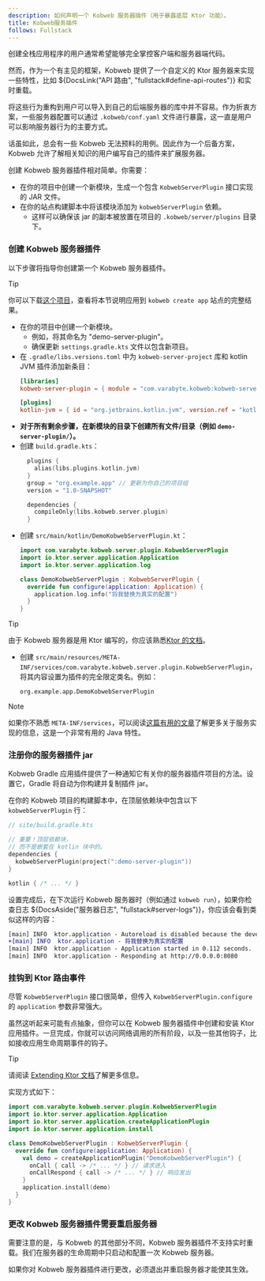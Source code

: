 ```yaml
---
description: 如何声明一个 Kobweb 服务器插件（用于暴露底层 Ktor 功能）。
title: Kobweb服务插件
follows: Fullstack
---
```


创建全栈应用程序的用户通常希望能够完全掌控客户端和服务器端代码。

然而，作为一个有主见的框架，Kobweb 提供了一个自定义的 Ktor 服务器来实现一些特性，比如 ${DocsLink("API 路由", "fullstack#define-api-routes")} 和实时重载。

将这些行为重构到用户可以导入到自己的后端服务器的库中并不容易。作为折衷方案，一些服务器配置可以通过 `.kobweb/conf.yaml` 文件进行暴露，这一直是用户可以影响服务器行为的主要方式。

话虽如此，总会有一些 Kobweb 无法预料的用例。因此作为一个后备方案，Kobweb 允许了解相关知识的用户编写自己的插件来扩展服务器。

创建 Kobweb 服务器插件相对简单。你需要：

* 在你的项目中创建一个新模块，生成一个包含 `KobwebServerPlugin` 接口实现的 JAR 文件。
* 在你的站点构建脚本中将该模块添加为 `kobwebServerPlugin` 依赖。
    * 这样可以确保该 jar 的副本被放置在项目的 `.kobweb/server/plugins` 目录下。

### 创建 Kobweb 服务器插件

以下步骤将指导你创建第一个 Kobweb 服务器插件。

> [!TIP]
> 你可以下载[这个项目](https://github.com/varabyte/data/raw/main/kobweb/projects/serverplugin.zip)，查看将本节说明应用到 `kobweb create app` 站点的完整结果。

* 在你的项目中创建一个新模块。
    * 例如，将其命名为 "demo-server-plugin"。
    * 确保更新 `settings.gradle.kts` 文件以包含新项目。
* 在 `.gradle/libs.versions.toml` 中为 `kobweb-server-project` 库和 kotlin JVM 插件添加新条目：
  ```toml
  [libraries]
  kobweb-server-plugin = { module = "com.varabyte.kobweb:kobweb-server-plugin", version.ref = "kobweb" }

  [plugins]
  kotlin-jvm = { id = "org.jetbrains.kotlin.jvm", version.ref = "kotlin" }
  ```
* **对于所有剩余步骤，在新模块的目录下创建所有文件/目录（例如 `demo-server-plugin/`）。**
* 创建 `build.gradle.kts`：
  ```kotlin
    plugins {
      alias(libs.plugins.kotlin.jvm)
    }
    group = "org.example.app" // 更新为你自己的项目组
    version = "1.0-SNAPSHOT"

    dependencies {
      compileOnly(libs.kobweb.server.plugin)
    }
  ```
* 创建 `src/main/kotlin/DemoKobwebServerPlugin.kt`：
  ```kotlin
  import com.varabyte.kobweb.server.plugin.KobwebServerPlugin
  import io.ktor.server.application.Application
  import io.ktor.server.application.log

  class DemoKobwebServerPlugin : KobwebServerPlugin {
    override fun configure(application: Application) {
      application.log.info("将我替换为真实的配置")
    }
  }
  ```
> [!TIP]
> 由于 Kobweb 服务器是用 Ktor 编写的，你应该熟悉[Ktor 的文档](https://ktor.io/docs/plugins.html)。

* 创建 `src/main/resources/META-INF/services/com.varabyte.kobweb.server.plugin.KobwebServerPlugin`，将其内容设置为插件的完全限定类名。例如：
  ```text
  org.example.app.DemoKobwebServerPlugin
  ```
> [!NOTE]
> 如果你不熟悉 `META-INF/services`，可以阅读[这篇有用的文章](https://www.baeldung.com/java-spi)了解更多关于服务实现的信息，这是一个非常有用的 Java 特性。

### 注册你的服务器插件 jar

Kobweb Gradle 应用插件提供了一种通知它有关你的服务器插件项目的方法。设置它，Gradle 将自动为你构建并复制插件 jar。

在你的 Kobweb 项目的构建脚本中，在顶层依赖块中包含以下 `kobwebServerPlugin` 行：

```kotlin
// site/build.gradle.kts

// 重要！顶层依赖块，
// 而不是嵌套在 kotlin 块中的。
dependencies {
  kobwebServerPlugin(project(":demo-server-plugin"))
}

kotlin { /* ... */ }
```

设置完成后，在下次运行 Kobweb 服务器时（例如通过 `kobweb run`），如果你检查日志 ${DocsAside("服务器日志", "fullstack#server-logs")}，你应该会看到类似这样的内容：

```diff
[main] INFO  ktor.application - Autoreload is disabled because the development mode is off.
+[main] INFO  ktor.application - 将我替换为真实的配置
[main] INFO  ktor.application - Application started in 0.112 seconds.
[main] INFO  ktor.application - Responding at http://0.0.0.0:8080
```

### 挂钩到 Ktor 路由事件

尽管 `KobwebServerPlugin` 接口很简单，但传入 `KobwebServerPlugin.configure` 的 `application` 参数非常强大。

虽然这听起来可能有点抽象，但你可以在 Kobweb 服务器插件中创建和安装 Ktor 应用插件。一旦完成，你就可以访问网络调用的所有阶段，以及一些其他钩子，比如接收应用生命周期事件的钩子。

> [!TIP]
> 请阅读 [Extending Ktor 文档](https://ktor.io/docs/custom-plugins.html)了解更多信息。

实现方式如下：

```kotlin
import com.varabyte.kobweb.server.plugin.KobwebServerPlugin
import io.ktor.server.application.Application
import io.ktor.server.application.createApplicationPlugin
import io.ktor.server.application.install

class DemoKobwebServerPlugin : KobwebServerPlugin {
  override fun configure(application: Application) {
    val demo = createApplicationPlugin("DemoKobwebServerPlugin") {
      onCall { call -> /* ... */ } // 请求进入
      onCallRespond { call -> /* ... */ } // 响应发出
    }
    application.install(demo)
  }
}
```

### 更改 Kobweb 服务器插件需要重启服务器

需要注意的是，与 Kobweb 的其他部分不同，Kobweb 服务器插件不支持实时重载。我们在服务器的生命周期中只启动和配置一次 Kobweb 服务器。

如果你对 Kobweb 服务器插件进行更改，必须退出并重启服务器才能使其生效。
